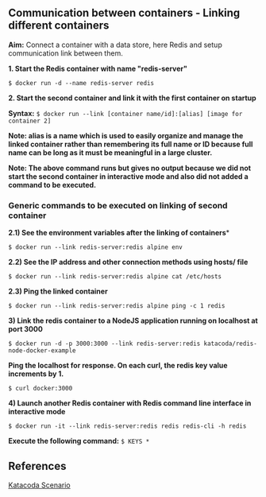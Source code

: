 ## Communication between containers - Linking different containers

**Aim:** Connect a container with a data store, here Redis and setup communication link between them.

**1. Start the Redis container with name "redis-server"**

```
$ docker run -d --name redis-server redis
```

**2. Start the second container and link it with the first container on startup**

**Syntax:** ```$ docker run --link [container name/id]:[alias] [image for container 2]```

**Note: alias is a name which is used to easily organize and manage the linked container rather than remembering its full name or ID because full name can be long as it must be meaningful in a large cluster.**

**Note: The above command runs but gives no output because we did not start the second container in interactive mode and also did not added a command to be executed.**

### Generic commands to be executed on linking of second container

**2.1) See the environment variables after the linking of containers***

```
$ docker run --link redis-server:redis alpine env
```

**2.2) See the IP address and other connection methods using hosts/ file**

```
$ docker run --link redis-server:redis alpine cat /etc/hosts
```

**2.3) Ping the linked container**

```
$ docker run --link redis-server:redis alpine ping -c 1 redis
```

**3) Link the redis container to a NodeJS application running on localhost at port 3000**

```
$ docker run -d -p 3000:3000 --link redis-server:redis katacoda/redis-node-docker-example
```

**Ping the localhost for response. On each curl, the redis key value increments by 1.**

```
$ curl docker:3000
```

**4) Launch another Redis container with Redis command line interface in interactive mode**

```
$ docker run -it --link redis-server:redis redis redis-cli -h redis
```

**Execute the following command:** ```$ KEYS *```

## References

[Katacoda Scenario](https://www.katacoda.com/courses/docker/5)
